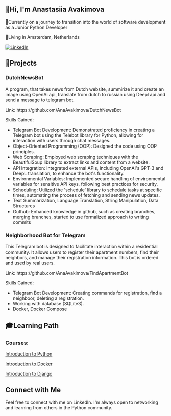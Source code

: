 <h2>💫Hi, I'm Anastasiia Avakimova</h2> 

<p>🐍Currently on a journey to transition into the world of software development as a Junior Python Developer</p>
<p>🌷Living in Amsterdam, Netherlands</p>
<a href="https://www.linkedin.com/in/avakimova/">
  <img src="https://img.shields.io/badge/LinkedIn-0077B5?style=for-the-badge&logo=linkedin&logoColor=white" alt="LinkedIn">
</a>
<br />

<h2>🚀Projects</h2>
<h3>DutchNewsBot</h3>
<p>A program, that takes news from Dutch website, summirize it and create an image using OpenAi api, translate from dutch to russian using Deepl api and send a message to telegram bot.</p>
<p>Link: https://github.com/AnaAvakimova/DutchNewsBot </p>
<p>Skills Gained:  

  
* Telegram Bot Development: Demonstrated proficiency in creating a Telegram bot using the Telebot library for Python, allowing for interaction with users through chat messages.
* Object-Oriented Programming (OOP): Designed the code using OOP principles.
* Web Scraping: Employed web scraping techniques with the BeautifulSoup library to extract links and content from a website.
* API Integration: Integrated external APIs, including OpenAI's GPT-3 and DeepL translation, to enhance the bot's functionality.
* Environmental Variables: Implemented secure handling of environmental variables for sensitive API keys, following best practices for security.
* Scheduling: Utilized the 'schedule' library to schedule tasks at specific times, automating the process of fetching and sending news updates.
* Text Summarization, Language Translation, String Manipulation, Data Structures
* Guthub: Enhanced knowledge in github, such as creating branches, merging branches, started to use formalized approach to writing commits<p>

<h3>Neighborhood Bot for Telegram</h3>
<p>This Telegram bot is designed to facilitate interaction within a residential community. It allows users to register their apartment numbers, find their neighbors, and manage their registration information. This bot is ordered and used by real users.</p>
<p>Link: https://github.com/AnaAvakimova/FindApartmentBot </p>
<p>Skills Gained:  
  
* Telegram Bot Development: Creating commands for registration, find a neighboor, deleting a registration.
* Working with database (SQLite3).
* Docker, Docker Compose<p>


<h2>🎓Learning Path</h2>
<h3>Courses:</h3>
<a href="https://hyperskill.org/">
  <p>Introduction to Python</p>
</a>
<a href="https://hyperskill.org/">
  <p>Introduction to Docker</p>
</a>
<a href="https://hyperskill.org/">
  <p>Introduction to Django</p>
</a>

<h2>Connect with Me</h2>
<p>Feel free to connect with me on LinkedIn. I'm always open to networking and learning from others in the Python community.</p>


